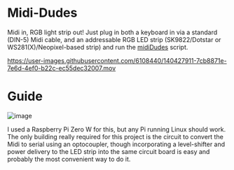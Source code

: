 # Midi-Dudes

Midi in, RGB light strip out! Just plug in both a keyboard in via a standard (DIN-5) Midi cable, and an addressable RGB LED strip (SK9822/Dotstar or WS281(X)/Neopixel-based strip) and run the [midiDudes](./midiDudes.ts) script.

https://user-images.githubusercontent.com/6108440/140427911-7cb8871e-7e6d-4ef0-b22c-ec55dec32007.mov

# Guide

![image](https://user-images.githubusercontent.com/6108440/140418469-cc1380da-4db1-4c1d-ac00-28d27b0fece9.png)

I used a Raspberry Pi Zero W for this, but any Pi running Linux should work. The only building really required for this project is the circuit to convert the Midi to serial using an optocoupler, though incorporating a level-shifter and power delivery to the LED strip into the same circuit board is easy and probably the most convenient way to do it.
